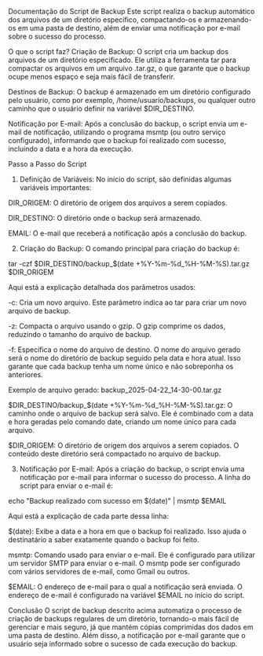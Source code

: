 Documentação do Script de Backup
Este script realiza o backup automático dos arquivos de um diretório específico, compactando-os e armazenando-os em uma pasta de destino, além de enviar uma notificação por e-mail sobre o sucesso do processo.

O que o script faz?
Criação de Backup: O script cria um backup dos arquivos de um diretório especificado. Ele utiliza a ferramenta tar para compactar os arquivos em um arquivo .tar.gz, o que garante que o backup ocupe menos espaço e seja mais fácil de transferir.

Destinos de Backup: O backup é armazenado em um diretório configurado pelo usuário, como por exemplo, /home/usuario/backups, ou qualquer outro caminho que o usuário definir na variável $DIR_DESTINO.

Notificação por E-mail: Após a conclusão do backup, o script envia um e-mail de notificação, utilizando o programa msmtp (ou outro serviço configurado), informando que o backup foi realizado com sucesso, incluindo a data e a hora da execução.

Passo a Passo do Script
1. Definição de Variáveis:
No início do script, são definidas algumas variáveis importantes:

DIR_ORIGEM: O diretório de origem dos arquivos a serem copiados.

DIR_DESTINO: O diretório onde o backup será armazenado.

EMAIL: O e-mail que receberá a notificação após a conclusão do backup.

2. Criação do Backup:
O comando principal para criação do backup é:

tar -czf $DIR_DESTINO/backup_$(date +%Y-%m-%d_%H-%M-%S).tar.gz $DIR_ORIGEM

Aqui está a explicação detalhada dos parâmetros usados:

-c: Cria um novo arquivo. Este parâmetro indica ao tar para criar um novo arquivo de backup.

-z: Compacta o arquivo usando o gzip. O gzip comprime os dados, reduzindo o tamanho do arquivo de backup.

-f: Especifica o nome do arquivo de destino. O nome do arquivo gerado será o nome do diretório de backup seguido pela data e hora atual.
 Isso garante que cada backup tenha um nome único e não sobreponha os anteriores.

Exemplo de arquivo gerado: backup_2025-04-22_14-30-00.tar.gz

$DIR_DESTINO/backup_$(date +%Y-%m-%d_%H-%M-%S).tar.gz: 
O caminho onde o arquivo de backup será salvo.
 Ele é combinado com a data e hora geradas pelo comando date, criando um nome único para cada arquivo.

$DIR_ORIGEM: O diretório de origem dos arquivos a serem copiados. O conteúdo deste diretório será compactado no arquivo de backup.

3. Notificação por E-mail:
Após a criação do backup, o script envia uma notificação por e-mail para informar o sucesso do processo. A linha do script para enviar o e-mail é:

echo "Backup realizado com sucesso em $(date)" | msmtp $EMAIL

Aqui está a explicação de cada parte dessa linha:

$(date): Exibe a data e a hora em que o backup foi realizado. Isso ajuda o destinatário a saber exatamente quando o backup foi feito.

msmtp: Comando usado para enviar o e-mail. Ele é configurado para utilizar um servidor SMTP para enviar o e-mail. 
O msmtp pode ser configurado com vários servidores de e-mail, como Gmail ou outros.

$EMAIL: O endereço de e-mail para o qual a notificação será enviada. O endereço de e-mail é configurado na variável $EMAIL no início do script.

Conclusão
O script de backup descrito acima automatiza o processo de criação de backups regulares de um diretório, 
tornando-o mais fácil de gerenciar e mais seguro, já que mantém cópias comprimidas dos dados em uma pasta de destino. 
Além disso, a notificação por e-mail garante que o usuário seja informado sobre o sucesso de cada execução do backup.
